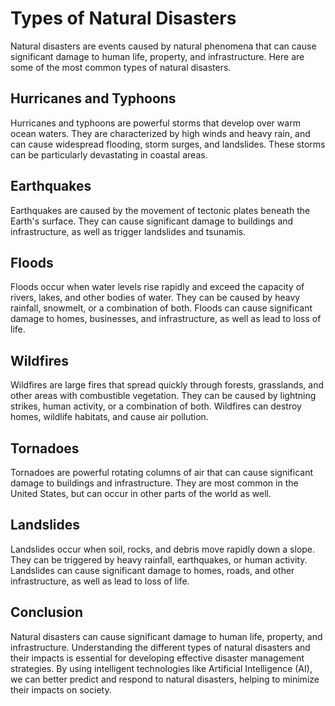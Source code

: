 Types of Natural Disasters
==========================================================================

Natural disasters are events caused by natural phenomena that can cause significant damage to human life, property, and infrastructure. Here are some of the most common types of natural disasters.

Hurricanes and Typhoons
-----------------------

Hurricanes and typhoons are powerful storms that develop over warm ocean waters. They are characterized by high winds and heavy rain, and can cause widespread flooding, storm surges, and landslides. These storms can be particularly devastating in coastal areas.

Earthquakes
-----------

Earthquakes are caused by the movement of tectonic plates beneath the Earth's surface. They can cause significant damage to buildings and infrastructure, as well as trigger landslides and tsunamis.

Floods
------

Floods occur when water levels rise rapidly and exceed the capacity of rivers, lakes, and other bodies of water. They can be caused by heavy rainfall, snowmelt, or a combination of both. Floods can cause significant damage to homes, businesses, and infrastructure, as well as lead to loss of life.

Wildfires
---------

Wildfires are large fires that spread quickly through forests, grasslands, and other areas with combustible vegetation. They can be caused by lightning strikes, human activity, or a combination of both. Wildfires can destroy homes, wildlife habitats, and cause air pollution.

Tornadoes
---------

Tornadoes are powerful rotating columns of air that can cause significant damage to buildings and infrastructure. They are most common in the United States, but can occur in other parts of the world as well.

Landslides
----------

Landslides occur when soil, rocks, and debris move rapidly down a slope. They can be triggered by heavy rainfall, earthquakes, or human activity. Landslides can cause significant damage to homes, roads, and other infrastructure, as well as lead to loss of life.

Conclusion
----------

Natural disasters can cause significant damage to human life, property, and infrastructure. Understanding the different types of natural disasters and their impacts is essential for developing effective disaster management strategies. By using intelligent technologies like Artificial Intelligence (AI), we can better predict and respond to natural disasters, helping to minimize their impacts on society.
